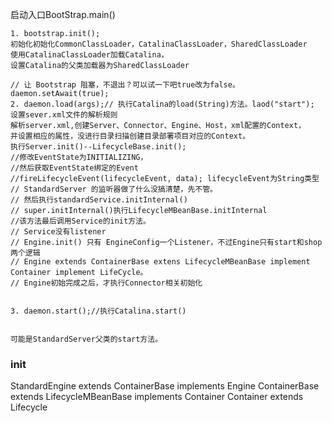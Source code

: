 启动入口BootStrap.main()
```
1. bootstrap.init();
初始化初始化CommonClassLoader，CatalinaClassLoader，SharedClassLoader
使用CatalinaClassLoader加载Catalina，
设置Catalina的父类加载器为SharedClassLoader

// 让 Bootstrap 阻塞，不退出？可以试一下吧true改为false。
daemon.setAwait(true);
2. daemon.load(args);// 执行Catalina的load(String)方法。laod("start");
设置sever.xml文件的解析规则
解析server.xml,创建Server、Connector、Engine、Host，xml配置的Context，
并设置相应的属性，没进行目录扫描创建目录部署项目对应的Context。
执行Server.init()--LifecycleBase.init();
//修改EventState为INITIALIZING，
//然后获取EventState绑定的Event
//fireLifecycleEvent(lifecycleEvent, data); lifecycleEvent为String类型
// StandardServer 的监听器做了什么没搞清楚，先不管。
// 然后执行standardService.initInternal() 
// super.initInternal()执行LifecycleMBeanBase.initInternal
//该方法最后调用Service的init方法。
// Service没有listener
// Engine.init() 只有 EngineConfig一个Listener，不过Engine只有start和shop两个逻辑
// Engine extends ContainerBase extens LifecycleMBeanBase implement Container implement LifeCycle。
// Engine初始完成之后，才执行Connector相关初始化


3. daemon.start();//执行Catalina.start()


```

```getServer().start();
可能是StandardServer父类的start方法。

```


### init
StandardEngine extends ContainerBase implements Engine
					   ContainerBase extends LifecycleMBeanBase  implements Container
					                                                        Container extends Lifecycle 


